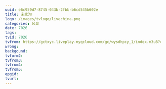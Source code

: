 ```yaml
---
uuid: e6c959d7-8745-043b-2fbb-b6cd545b602e
title: 宋家沟
logo: /images/tvlogo/livechina.png
categories: 风景
date: 7026
tags:
tvid: 7026
tvfrom: https://gctxyc.liveplay.myqcloud.com/gc/wysdhpcy_1/index.m3u8?contentid=2820180516001
wrong:
backgound:
tvform2:
tvfrom3:
tvfrom4:
tvfrom5:
epgid:
tvurl:
---
```

